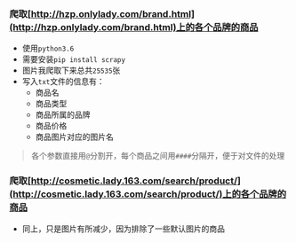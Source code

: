 ### 爬取[http://hzp.onlylady.com/brand.html](http://hzp.onlylady.com/brand.html)上的各个品牌的商品
- 使用`python3.6`
- 需要安装`pip install scrapy`
- 图片我爬取下来总共`25535`张
- 写入`txt`文件的信息有：
  - 商品名
  - 商品类型
  - 商品所属的品牌
  - 商品价格
  - 商品图片对应的图片名
> 各个参数直接用`@`分割开，每个商品之间用`####`分隔开，便于对文件的处理  

### 爬取[http://cosmetic.lady.163.com/search/product/](http://cosmetic.lady.163.com/search/product/)上的各个品牌的商品
- 同上，只是图片有所减少，因为排除了一些默认图片的商品
